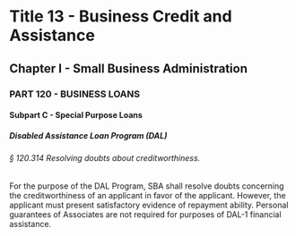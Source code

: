 
# Title 13 - Business Credit and Assistance
## Chapter I - Small Business Administration
### PART 120 - BUSINESS LOANS
#### Subpart C - Special Purpose Loans
##### Disabled Assistance Loan Program (DAL)
###### § 120.314 Resolving doubts about creditworthiness.

For the purpose of the DAL Program, SBA shall resolve doubts concerning the creditworthiness of an applicant in favor of the applicant. However, the applicant must present satisfactory evidence of repayment ability. Personal guarantees of Associates are not required for purposes of DAL-1 financial assistance.
